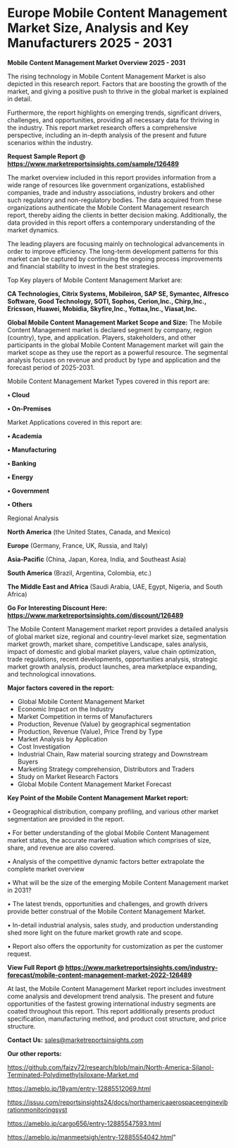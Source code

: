 # Europe Mobile Content Management Market Size, Analysis and Key Manufacturers 2025 - 2031

<Strong> Mobile Content Management Market Overview 2025 - 2031</strong>

The rising technology in Mobile Content Management Market is also depicted in this research report. Factors that are boosting the growth of the market, and giving a positive push to thrive in the global market is explained in detail.

Furthermore, the report highlights on emerging trends, significant drivers, challenges, and opportunities, providing all necessary data for thriving in the industry. This report market research offers a comprehensive perspective, including an in-depth analysis of the present and future scenarios within the industry.

<strong>Request Sample Report @ <a href=https://www.marketreportsinsights.com/sample/126489>https://www.marketreportsinsights.com/sample/126489</a></strong>

The market overview included in this report provides information from a wide range of resources like government organizations, established companies, trade and industry associations, industry brokers and other such regulatory and non-regulatory bodies. The data acquired from these organizations authenticate the Mobile Content Management research report, thereby aiding the clients in better decision making. Additionally, the data provided in this report offers a contemporary understanding of the market dynamics.

The leading players are focusing mainly on technological advancements in order to improve efficiency. The long-term development patterns for this market can be captured by continuing the ongoing process improvements and financial stability to invest in the best strategies.

Top Key players of Mobile Content Management Market are:

<strong>CA Technologies, Citrix Systems, Mobileiron, SAP SE, Symantec, Alfresco Software, Good Technology, SOTI, Sophos, Cerion,Inc., Chirp,Inc., Ericsson, Huawei, Mobidia, Skyfire,Inc., Yottaa,Inc., Viasat,Inc.</strong>

<strong><b>Global Mobile Content Management Market Scope and Size:</b></strong>
The Mobile Content Management market is declared segment by company, region (country), type, and application. Players, stakeholders, and other participants in the global Mobile Content Management market will gain the market scope as they use the report as a powerful resource. The segmental analysis focuses on revenue and product by type and application and the forecast period of 2025-2031.

Mobile Content Management Market Types covered in this report are:

<strong>• Cloud

• On-Premises</strong>

Market Applications covered in this report are:

<strong>• Academia

• Manufacturing

• Banking

• Energy

• Government

• Others</strong> 

Regional Analysis

<strong>North America</strong> (the United States, Canada, and Mexico)

<strong>Europe</strong> (Germany, France, UK, Russia, and Italy)

<strong>Asia-Pacific</strong> (China, Japan, Korea, India, and Southeast Asia)

<strong>South America</strong> (Brazil, Argentina, Colombia, etc.)

<strong>The Middle East and Africa</strong> (Saudi Arabia, UAE, Egypt, Nigeria, and South Africa)

<strong>Go For Interesting Discount Here: <a href=https://www.marketreportsinsights.com/discount/126489>https://www.marketreportsinsights.com/discount/126489</a></strong>

The Mobile Content Management market report provides a detailed analysis of global market size, regional and country-level market size, segmentation market growth, market share, competitive Landscape, sales analysis, impact of domestic and global market players, value chain optimization, trade regulations, recent developments, opportunities analysis, strategic market growth analysis, product launches, area marketplace expanding, and technological innovations.

<strong><b>Major factors covered in the report:</b></strong>
<ul>
  <li>Global Mobile Content Management Market </li>
  <li>Economic Impact on the Industry</li>
  <li>Market Competition in terms of Manufacturers</li>
  <li>Production, Revenue (Value) by geographical segmentation</li>
  <li>Production, Revenue (Value), Price Trend by Type</li>
  <li>Market Analysis by Application</li>
  <li>Cost Investigation</li>
  <li>Industrial Chain, Raw material sourcing strategy and Downstream Buyers</li>
  <li>Marketing Strategy comprehension, Distributors and Traders</li>
  <li>Study on Market Research Factors</li>
  <li>Global Mobile Content Management Market Forecast</li>
</ul>

<strong><b>Key Point of the Mobile Content Management Market report:</b></strong>

• Geographical distribution, company profiling, and various other market segmentation are provided in the report.

• For better understanding of the global Mobile Content Management market status, the accurate market valuation which comprises of size, share, and revenue are also covered.

• Analysis of the competitive dynamic factors better extrapolate the complete market overview

• What will be the size of the emerging Mobile Content Management market in 2031?

• The latest trends, opportunities and challenges, and growth drivers provide better construal of the Mobile Content Management Market.

• In-detail industrial analysis, sales study, and production understanding shed more light on the future market growth rate and scope.

• Report also offers the opportunity for customization as per the customer request.

<strong><b>View Full Report @ <a href=https://www.marketreportsinsights.com/industry-forecast/mobile-content-management-market-2022-126489>https://www.marketreportsinsights.com/industry-forecast/mobile-content-management-market-2022-126489</a></b></strong>


At last, the Mobile Content Management Market report includes investment come analysis and development trend analysis. The present and future opportunities of the fastest growing international industry segments are coated throughout this report. This report additionally presents product specification, manufacturing method, and product cost structure, and price structure.

<strong>Contact Us:</strong>
sales@marketreportsinsights.com

<strong>Our other reports:</strong>

<a href=https://github.com/faizy72/research/blob/main/North-America-Silanol-Terminated-Polydimethylsiloxane-Market.md>https://github.com/faizy72/research/blob/main/North-America-Silanol-Terminated-Polydimethylsiloxane-Market.md</a>

<a href=https://ameblo.jp/18yam/entry-12885512069.html>https://ameblo.jp/18yam/entry-12885512069.html</a>

<a href=https://issuu.com/reportsinsights24/docs/northamericaaerospaceenginevibrationmonitoringsyst>https://issuu.com/reportsinsights24/docs/northamericaaerospaceenginevibrationmonitoringsyst</a>

<a href=https://ameblo.jp/cargo656/entry-12885547593.html>https://ameblo.jp/cargo656/entry-12885547593.html</a>

<a href=https://ameblo.jp/manmeetsigh/entry-12885554042.html>https://ameblo.jp/manmeetsigh/entry-12885554042.html</a>"
